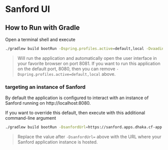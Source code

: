 # Sanford UI

## How to Run with Gradle

Open a terminal shell and execute

```bash
./gradlew build bootRun -Dspring.profiles.active=default,local -Dvaadin.productionMode=true
```
> Will run the application and automatically open the user interface in your favorite browser on port 8081.  If you want to run this application on the default port, 8080, then you can remove `-Dspring.profiles.active=default,local` above.

### targeting an instance of Sanford

By default the application is configured to interact with an instance of Sanford running on http://localhost:8080.

If you want to override this default, then execute with this additional command-line argument

```bash
./gradlew build bootRun -DsanfordUrl=https://sanford.apps.dhaka.cf-app.com
```
> Replace the value after `-DsanfordUrl=` above with the URL where your Sanford application instance is hosted.
